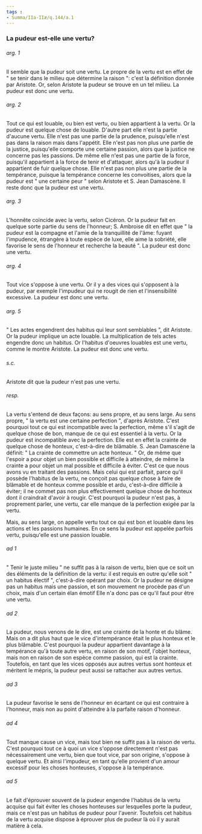 ```yaml
---
tags : 
- Summa/IIa-IIæ/q.144/a.1
---
```


### La pudeur est-elle une vertu?

###### arg. 1
Il semble que la pudeur soit une vertu. Le propre de la vertu est en effet de " se tenir dans le milieu que détermine la raison ": c'est la définition donnée par Aristote. Or, selon Aristote la pudeur se trouve en un tel milieu. La pudeur est donc une vertu. 

###### arg. 2
Tout ce qui est louable, ou bien est vertu, ou bien appartient à la vertu. Or la pudeur est quelque chose de louable. D'autre part elle n'est la partie d'aucune vertu. Elle n'est pas une partie de la prudence, puisqu'elle n'est pas dans la raison mais dans l'appétit. Elle n'est pas non plus une partie de la justice, puisqu'elle comporte une certaine passion, alors que la justice ne concerne pas les passions. De même elle n'est pas une partie de la force, puisqu'il appartient à la force de tenir et d'attaquer, alors qu'à la pudeur il appartient de fuir quelque chose. Elle n'est pas non plus une partie de la tempérance, puisque la tempérance concerne les convoitises, alors que la pudeur est " une certaine peur " selon Aristote et S. Jean Damascène. Il reste donc que la pudeur est une vertu. 

###### arg. 3
L'honnête coïncide avec la vertu, selon Cicéron. Or la pudeur fait en quelque sorte partie du sens de l'honneur; S. Ambroise dit en effet que " la pudeur est la compagne et l'amie de la tranquillité de l'âme: fuyant l'impudence, étrangère à toute espèce de luxe, elle aime la sobriété, elle favorise le sens de l'honneur et recherche la beauté ". La pudeur est donc une vertu. 

###### arg. 4
Tout vice s'oppose à une vertu. Or il y a des vices qui s'opposent à la pudeur, par exemple l'impudeur qui ne rougit de rien et l'insensibilité excessive. La pudeur est donc une vertu. 

###### arg. 5
" Les actes engendrent des habitus qui leur sont semblables ", dit Aristote. Or la pudeur implique un acte louable. La multiplication de tels actes engendre donc un habitus. Or l'habitus d'oeuvres louables est une vertu, comme le montre Aristote. La pudeur est donc une vertu. 

###### s.c.
Aristote dit que la pudeur n'est pas une vertu. 

###### resp.
La vertu s'entend de deux façons: au sens propre, et au sens large. Au sens propre, " la vertu est une certaine perfection ", d'après Aristote. C'est pourquoi tout ce qui est incompatible avec la perfection, même s'il s'agit de quelque chose de bon, manque de ce qui est essentiel à la vertu. Or la pudeur est incompatible avec la perfection. Elle est en effet la crainte de quelque chose de honteux, c'est-à-dire de blâmable. S. Jean Damascène la définit: " La crainte de commettre un acte honteux. " Or, de même que l'espoir a pour objet un bien possible et difficile à atteindre, de même la crainte a pour objet un mal possible et difficile à éviter. C'est ce que nous avons vu en traitant des passions. Mais celui qui est parfait, parce qu'il possède l'habitus de la vertu, ne conçoit pas quelque chose à faire de blâmable et de honteux comme possible et ardu, c'est-à-dire difficile à éviter; il ne commet pas non plus effectivement quelque chose de honteux dont il craindrait d'avoir à rougir. C'est pourquoi la pudeur n'est pas, à proprement parler, une vertu, car elle manque de la perfection exigée par la vertu. 

Mais, au sens large, on appelle vertu tout ce qui est bon et louable dans les actions et les passions humaines. En ce sens la pudeur est appelée parfois vertu, puisqu'elle est une passion louable. 

###### ad 1
" Tenir le juste milieu " ne suffit pas à la raison de vertu, bien que ce soit un des éléments de la définition de la vertu: il est requis en outre qu'elle soit " un habitus électif ", c'est-à-dire opérant par choix. Or la pudeur ne désigne pas un habitus mais une passion, et son mouvement ne procède pas d'un choix, mais d'un certain élan émotif Elle n'a donc pas ce qu'il faut pour être une vertu. 

###### ad 2
La pudeur, nous venons de le dire, est une crainte de la honte et du blâme. Mais on a dit plus haut que le vice d'intempérance était le plus honteux et le plus blâmable. C'est pourquoi la pudeur appartient davantage à la tempérance qu'à toute autre vertu, en raison de son motif, l'objet honteux, mais non en raison de son espèce comme passion, qui est la crainte. Toutefois, en tant que les vices opposés aux autres vertus sont honteux et méritent le mépris, la pudeur peut aussi se rattacher aux autres vertus. 

###### ad 3
La pudeur favorise le sens de l'honneur en écartant ce qui est contraire à l'honneur, mais non au point d'atteindre à la parfaite raison d'honneur. 

###### ad 4
Tout manque cause un vice, mais tout bien ne suffit pas à la raison de vertu. C'est pourquoi tout ce à quoi un vice s'oppose directement n'est pas nécessairement une vertu, bien que tout vice, par son origine, s'oppose à quelque vertu. Et ainsi l'impudeur, en tant qu'elle provient d'un amour excessif pour les choses honteuses, s'oppose à la tempérance. 

###### ad 5
Le fait d'éprouver souvent de la pudeur engendre l'habitus de la vertu acquise qui fait éviter les choses honteuses sur lesquelles porte la pudeur, mais ce n'est pas un habitus de pudeur pour l'avenir. Toutefois cet habitus de la vertu acquise dispose à éprouver plus de pudeur là où il y aurait matière à cela. 

